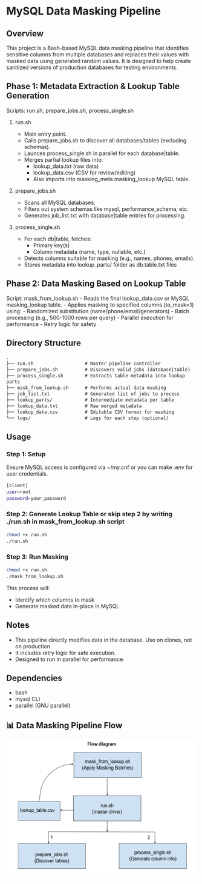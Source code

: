 # MySQL Data Masking Pipeline
## Overview 
This project is a Bash-based MySQL data masking pipeline that identifies sensitive columns from multiple databases and replaces their values with masked data using generated random values. It is designed to help create sanitized versions of production databases for testing environments. 

## Phase 1: Metadata Extraction & Lookup Table Generation 
Scripts: run.sh, prepare_jobs.sh, process_single.sh

1. run.sh
    - Main entry point.
    - Calls prepare_jobs.sh to discover all databases/tables (excluding schemas).
    - Launces process_single.sh in parallel for each database|table.
    - Merges partial lookup files into:
        - lookup_data.txt (raw data)
        - lookup_data.csv (CSV for review/editing)
        - Also imports into masking_meta.masking_lookup MySQL table.
2. prepare_jobs.sh
    - Scans all MySQL databases.
    - Filters out system schemas like mysql, performance_schema, etc.
    - Generates job_list.txt with database|table entries for processing. 

3. process_single.sh
    - For each db|table, fetches:
        - Primary key(s)
        - Column metadata (name, type, nullable, etc.)
    - Detects columns suitable for masking (e.g., names, phones, emails).
    - Stores metadata into lookup_parts/ folder as db.table.txt files 

## Phase 2: Data Masking Based on Lookup Table 
Script: mask_from_lookup.sh
    - Reads the final lookup_data.csv or MySQL masking_lookup table.
    - Applies masking to specified columns (to_mask=1) using:
        - Randomized substitution (name/phone/email/generators)
        - Batch processing (e.g., 500-1000 rows per query)
        - Parallel execution for performance
        - Retry logic for safety

## Directory Structure
```
.
├── run.sh                   # Master pipeline controller 
├── prepare_jobs.sh          # Discovers valid jobs (database|table)  
├── process_single.sh        # Extracts table metadata into lookup parts  
├── mask_from_lookup.sh      # Performs actual data masking  
├── job_list.txt             # Generated list of jobs to process  
├── lookup_parts/            # Intermediate metadata per table  
├── lookup_data.txt          # Raw merged metadata  
├── lookup_data.csv          # Editable CSV format for masking  
└── logs/                    # Logs for each step (optional)  
```

## Usage 
### Step 1: Setup 
Ensure MySQL access is configured via ~/my.cnf or you can make .env for user credentials.
```bash 
[client]
user=root
password=your_password
```
### Step 2: Generate Lookup Table or skip step 2 by writing ./run.sh in mask_from_lookup.sh script 
```bash
chmod +x run.sh
./run.sh
```
### Step 3: Run Masking
```bash
chmod +x run.sh
./mask_from_lookup.sh 
```
This process will:
- Identify which columns to mask
- Generate masked data in-place in MySQL 

## Notes
- This pipeline directly modifies data in the database. Use on clones, not on production.
- It includes retry logic for safe execution.
- Designed to run in parallel for performance.

## Dependencies 
- bash 
- mysql CLI
- parallel (GNU parallel)

## 📊 Data Masking Pipeline Flow

![Pipeline Flow Diagram](assets/flow_diagram.png)  